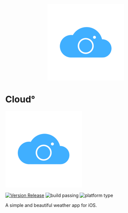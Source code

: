 <p align="center">
  <img src="https://github.com/jonyu96/Cloud-/blob/master/Cloud%C2%B0_Logo.png">
</p>

# Cloud°

![app icon](https://github.com/jonyu96/Cloud-/blob/master/Cloud%C2%B0_Logo.png)

[![Version Release](https://img.shields.io/badge/version-1.0-blue.svg)](https://github.com/jonyu96/Cloud-/releases) ![build passing](https://img.shields.io/badge/build-passing-brightgreen.svg) ![platform type](https://img.shields.io/badge/platform-iOS-lightgrey.svg)

A simple and beautiful weather app for iOS. 
